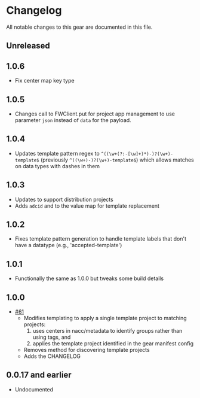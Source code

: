 # Changelog

All notable changes to this gear are documented in this file.

## Unreleased

## 1.0.6
* Fix center map key type

## 1.0.5

* Changes call to FWClient.put for project app management to use parameter `json` instead of `data` for the payload.
  
## 1.0.4

* Updates template pattern regex to `^((\w+(?:-[\w]+)*)-)?(\w+)-template$` (previously `^((\w+)-)?(\w+)-template$`) which allows matches on data types with dashes in them

## 1.0.3

* Updates to support distribution projects
* Adds `adcid` and to the value map for template replacement

## 1.0.2

* Fixes template pattern generation to handle template labels that don't have a
  datatype (e.g., 'accepted-template')

## 1.0.1

* Functionally the same as 1.0.0 but tweaks some build details

## 1.0.0

* [#61](https://github.com/naccdata/flywheel-gear-extensions/pull/61) 
  * Modifies templating to apply a single template project to matching projects:
    1. uses centers in nacc/metadata to identify groups rather than using tags, and
    2. applies the template project identified in the gear manifest config
  * Removes method for discovering template projects
  * Adds the CHANGELOG

## 0.0.17 and earlier

* Undocumented
